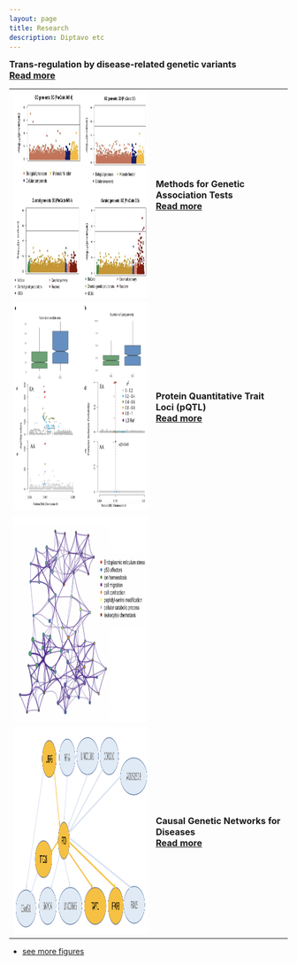 ```yaml
---
layout: page
title: Research
description: Diptavo etc
---
```


<table class="wide">
<tr>
     <td class="left">
         <a href="publpics/scca.html">
        <img src="publpics/GAUSS.png" width="375" height="375" alt="GAUSS" title="Genetic association tests"/>
    </a>
  </td>
  <td class="right">
    <font size="3.5" >
 	<b> Methods for Genetic Association Tests </b> <br>
 	<a href="publpics/scca.html"> <b>Read more</b></a>
 	</font>
   </td>
</tr>


<tr>
  <td class="left">
      <a href="publpics/scca.html">
        <img src="publpics/fineMap.png" width="375" height="375" alt="pQTL" title="pQTL"/>
    </a>
  </td>
  <td class="right">
  <font size="3.5" >
 <b> Protein Quantitative Trait Loci (pQTL)</b> <br>
 <a href="publpics/scca.html"> <b>Read more</b></a>
 </font>
  </td>
 </tr>
 
 
 <tr>
  <td class="left">
      <a href="publpics/scca.html">
        <img src="publpics/trans.png" width="375" height="375" alt="trans-eQTL" title="trans-eQTL"/>
    </a>
  </td>
  <font size="3.5" >
 <b> Trans-regulation by disease-related genetic variants</b> <br>
 <a href="publpics/scca.html"> <b>Read more</b></a>
 </font>
 </tr>


 <tr>
  <td class="left">
      <a href="publpics/scca.html">
        <img src="publpics/causal.png" width="375" height="375" alt="causal networks" title="causal networks"/>
    </a>
  </td>
  <td class="right">
  <font size="3.5" >
 <b> Causal Genetic Networks for Diseases</b> <br>
 <a href="publpics/scca.html"> <b>Read more</b></a>
 </font>
  </td>
 </tr>

 
</table>

<div class="navbar">
  <div class="navbar-inner">
      <ul class="nav">
          <li><a href="morefigs.html">see more figures</a></li>
      </ul>
  </div>
</div>



